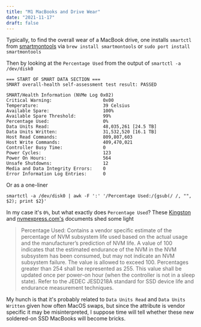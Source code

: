 ```yaml
---
title: "M1 MacBooks and Drive Wear"
date: "2021-11-17"
draft: false
---
```



Typically, to find the overall wear of a MacBook drive, one installs `smartctl` from [smartmontools](http://www.smartmontools.org/) via `brew install smartmontools` or `sudo port install smartmontools` 
	
Then by looking at the `Percentage Used` from the output of `smartctl -a /dev/disk0`
``` 
=== START OF SMART DATA SECTION ===
SMART overall-health self-assessment test result: PASSED

SMART/Health Information (NVMe Log 0x02)
Critical Warning:                   0x00
Temperature:                        39 Celsius
Available Spare:                    100%
Available Spare Threshold:          99%
Percentage Used:                    0%
Data Units Read:                    48,035,261 [24.5 TB]
Data Units Written:                 31,532,520 [16.1 TB]
Host Read Commands:                 809,807,603
Host Write Commands:                409,470,021
Controller Busy Time:               0
Power Cycles:                       123
Power On Hours:                     564
Unsafe Shutdowns:                   12
Media and Data Integrity Errors:    0
Error Information Log Entries:      0
```

Or as a one-liner

`smartctl -a /dev/disk0 | awk -F ':' '/Percentage Used:/{gsub(/ /, "", $2); print $2}'`

In my case it's `0%`, but what exactly does `Percentage Used`? These [Kingston](https://media.kingston.com/support/downloads/MKP_521.6_SMART-DCP1000_attribute.pdf) and [nvmexpress.com's](https://www.nvmexpress.org/wp-content/uploads/NVM_Express_Management_Interface_1_0a_2017.04.08_-_gold.pdf) documents shed some light


>Percentage Used: Contains a vendor specific estimate of the percentage of NVM subsystem life used
based on the actual usage and the manufacturer’s prediction of NVM life. A value of 100 indicates that
the estimated endurance of the NVM in the NVM subsystem has been consumed, but may not indicate
an NVM subsystem failure. The value is allowed to exceed 100. Percentages greater than 254 shall be
represented as 255. This value shall be updated once per power-on hour (when the controller is not in a
sleep state).
Refer to the JEDEC JESD218A standard for SSD device life and endurance measurement techniques.

My hunch is that it's probably related to `Data Units Read` and `Data Units Written` given how often MacOS swaps, but since the attribute is vendor specific it may be misinterpreted, I suppose time will tell whether these new soldered-on SSD MacBooks will become bricks.

